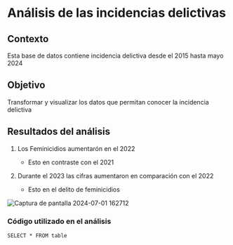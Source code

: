 # Análisis de las incidencias delictivas

## Contexto
Esta base de datos contiene incidencia delictiva desde el 2015 hasta mayo 2024 


## Objetivo
Transformar y visualizar los datos que permitan conocer la incidencia delictiva 

## Resultados del análisis
1. Los Feminicidios aumentarón en el 2022
   - Esto en contraste con el 2021
  
2. Durante el 2023 las cifras aumentaron en comparación con el 2022
   - Esto en el delito de feminicidios 

![Captura de pantalla 2024-07-01 162712](https://github.com/Anaisahd/MicrosoftExcel/assets/174209100/b7ab00b9-2740-4fde-8829-c7ab2f9413b2)

### Código utilizado en el análisis
```SELECT * FROM table```
